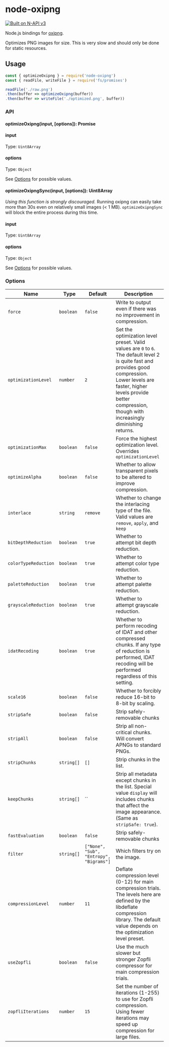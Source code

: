 # node-oxipng

[![Built on N-API v3](https://img.shields.io/badge/N--API-v3-green.svg)](https://nodejs.org/api/n-api.html#n_api_n_api_version_matrix)

Node.js bindings for [oxipng](https://github.com/shssoichiro/oxipng).

Optimizes PNG images for size. This is very slow and should only be done for static resources.

## Usage

```js
const { optimizeOxipng } = require('node-oxipng')
const { readFile, writeFile } = require('fs/promises')

readFile('./raw.png')
.then(buffer => optimizeOxipng(buffer))
.then(buffer => writeFile('./optimized.png', buffer))
```

### API

#### optimizeOxipng(input, [options]): Promise<Uint8Array>

#### input

Type: `Uint8Array`

#### options

Type: `Object`

See [Options](#options) for possible values.

#### optimizeOxipngSync(input, [options]): Uint8Array

*Using this function is strongly discouraged.* Running oxipng can easily take
more than 30s even on relatively small images (< 1 MB). `optimizeOxipngSync`
will block the entire process during this time.

#### input

Type: `Uint8Array`

#### options

Type: `Object`

See [Options](#options) for possible values.

### Options

| Name                 | Type       | Default  | Description |
|----------------------|------------|----------|---------------------- |
| `force`              | `boolean`  | `false`  | Write to output even if there was no improvement in compression. |
| `optimizationLevel`  | `number`   | `2`      | Set the optimization level preset. Valid values are `0` to `6`. The default level 2 is quite fast and provides good compression. Lower levels are faster, higher levels provide better compression, though with increasingly diminishing returns. |
| `optimizationMax`    | `boolean`  | `false`  | Force the highest optimization level. Overrides `optimizationLevel` |
| `optimizeAlpha`      | `boolean`  | `false`  | Whether to allow transparent pixels to be altered to improve compression. |
| `interlace`          | `string`   | `remove` | Whether to change the interlacing type of the file. Valid values are `remove`, `apply`, and `keep` |
| `bitDepthReduction`  | `boolean`  | `true`   | Whether to attempt bit depth reduction. |
| `colorTypeReduction` | `boolean`  | `true`   | Whether to attempt color type reduction. |
| `paletteReduction`   | `boolean`  | `true`   | Whether to attempt palette reduction. |
| `grayscaleReduction` | `boolean`  | `true`   | Whether to attempt grayscale reduction. |
| `idatRecoding`       | `boolean`  | `true`   | Whether to perform recoding of IDAT and other compressed chunks. If any type of reduction is performed, IDAT recoding will be performed regardless of this setting. |
| `scale16`            | `boolean`  | `false`  | Whether to forcibly reduce 16-bit to 8-bit by scaling. |
| `stripSafe`          | `boolean`  | `false`  | Strip safely-removable chunks |
| `stripAll`           | `boolean`  | `false`  | Strip all non-critical chunks. Will convert APNGs to standard PNGs. |
| `stripChunks`        | `string[]` | `[]`     | Strip chunks in the list. |
| `keepChunks`         | `string[]` | ``       | Strip all metadata except chunks in the list. Special value `display` will includes chunks that affect the image appearance. (Same as `stripSafe: true`). |
| `fastEvaluation`     | `boolean`  | `false`  | Strip safely-removable chunks |
| `filter`             | `string[]` | `["None", "Sub", "Entropy", "Bigrams"]` | Which filters try on the image. |
| `compressionLevel`   | `number`   | `11`     | Deflate compression level (0-12) for main compression trials. The levels here are defined by the libdeflate compression library. The default value depends on the optimization level preset. |
| `useZopfli`          | `boolean`  | `false`  | Use the much slower but stronger Zopfli compressor for main compression trials.  |
| `zopfliIterations`   | `number`   | `15`     | Set the number of iterations (1-255) to use for Zopfli compression. Using fewer iterations may speed up compression for large files. |
